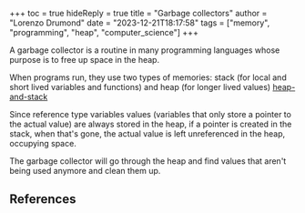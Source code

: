 +++
toc = true
hideReply = true
title = "Garbage collectors"
author = "Lorenzo Drumond"
date = "2023-12-21T18:17:58"
tags = ["memory",  "programming",  "heap",  "computer_science"]
+++


A garbage collector is a routine in many programming languages
whose purpose is to free up space in the heap.

When programs run, they use two types of memories: stack (for local and short
lived variables and functions) and heap (for longer lived values) [heap-and-stack](/wiki/heap-and-stack/)

Since reference type variables values (variables that only store a pointer to the actual
value) are always stored in the heap, if a pointer is created in the stack, when
that's gone, the actual value is left unreferenced in the heap, occupying space.

The garbage collector will go through the heap and find values that aren't being used
anymore and clean them up.

## References
